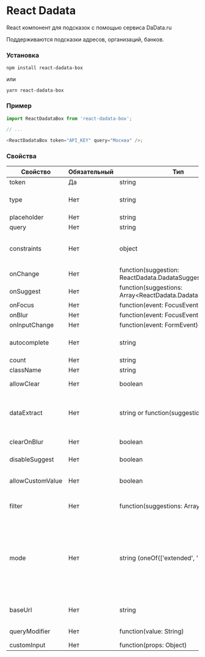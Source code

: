 # React Dadata

React компонент для подсказок с помощью сервиса DaData.ru

Поддерживаются подсказки адресов, организаций, банков.

### Установка

```
npm install react-dadata-box
```

или

```
yarn react-dadata-box
```

### Пример

```javascript
import ReactDadataBox from 'react-dadata-box';

// ...

<ReactDadataBox token="API_KEY" query="Москва" />;
```

### Свойства

| Свойство         | Обязательный | Тип                                                        | Описание                                                                                                                                                                                                                                                                                                                                                                                                             |
| ---------------- | ------------ | ---------------------------------------------------------- | -------------------------------------------------------------------------------------------------------------------------------------------------------------------------------------------------------------------------------------------------------------------------------------------------------------------------------------------------------------------------------------------------------------------- |
| token            | Да           | string                                                     | Авторизационный токен DaData.ru                                                                                                                                                                                                                                                                                                                                                                                      |
| type             | Нет          | string                                                     | Тип данных, которые необходимо запросить: адрес(address), организация(party) или банк(bank), почта(email), фио(fio)                                                                                                                                                                                                                                                                                                  |
| placeholder      | Нет          | string                                                     | Текст placeholder                                                                                                                                                                                                                                                                                                                                                                                                    |
| query            | Нет          | string                                                     | Начальное значение поля ввода                                                                                                                                                                                                                                                                                                                                                                                        |
| constraints      | Нет          | object                                                     | Объект, который может содержать locations, from_bound, to_bound. См. https://confluence.hflabs.ru/pages/viewpage.action?pageId=204669108                                                                                                                                                                                                                                                                             |  |
| onChange         | Нет          | function(suggestion: ReactDadata.DadataSuggestion)         | Функция, вызываемая при выборе подсказки                                                                                                                                                                                                                                                                                                                                                                             |
| onSuggest        | Нет          | function(suggestions: Array<ReactDadata.DadataSuggestion>) | Функция, вызываемая при выборе получении подсказок                                                                                                                                                                                                                                                                                                                                                                   |
| onFocus          | Нет          | function(event: FocusEvent)                                | Функция, вызываемая при фокусе                                                                                                                                                                                                                                                                                                                                                                                       |
| onBlur           | Нет          | function(event: FocusEvent)                                | Функция, вызываемая при blur                                                                                                                                                                                                                                                                                                                                                                                         |
| onInputChange    | Нет          | function(event: FormEvent)                                 | Функция, вызываемая при печатании в поле input                                                                                                                                                                                                                                                                                                                                                                       |
| autocomplete     | Нет          | string                                                     | Параметр описывающий автозаполнение поля, например street-address, если не задан, будет установлен как off                                                                                                                                                                                                                                                                                                           |
| count            | Нет          | string                                                     | Кол-во возвращаемых записей, по умолчанию 10                                                                                                                                                                                                                                                                                                                                                                         |
| className        | Нет          | string                                                     | Дополнительный класс стилей                                                                                                                                                                                                                                                                                                                                                                                          |
| allowClear       | Нет          | boolean                                                    | Показывать иконку для очищения текущего значения, по-умолчанию false                                                                                                                                                                                                                                                                                                                                                 |
| dataExtract      | Нет          | string or function(suggestion: Object)                     | Вернуть в качестве параметра `value` в ответе определенное поле из ReactDadata.DadataSuggestion.data. В параметрах - имя поля из data или функция принимающая data из ответа dadata в качестве параметра                                                                                                                                                                                                             |
| clearOnBlur      | Нет          | boolean                                                    | Очищать поле при потере фокуса, в случае если не выбрали вариант. По-умолчачнию `false`                                                                                                                                                                                                                                                                                                                              |
| disableSuggest   | Нет          | boolean                                                    | Отключит подсказки, чтобы поле работало как простой input                                                                                                                                                                                                                                                                                                                                                            |
| allowCustomValue | Нет          | boolean                                                    | Разрешить пользовательский ввод в поле. Если `true`, то контрол может работать как простой input.                                                                                                                                                                                                                                                                                                                    |
| filter           | Нет          | function(suggestions: Array)                               | Callback принимающий массив результатов и фильтрующий их по правилам описанным в самой коллбек-функции                                                                                                                                                                                                                                                                                                               |
| mode             | Нет          | string (oneOf(['extended', ''])                            | Если установлено значение `extended`, то после выбора подсказки будет произведен второй запрос на метод findById https://confluence.hflabs.ru/pages/viewpage.action?pageId=568918058 для уточнения запроса и выбора дополнительных данных (например, список всех ОКВЭД организации или гео-данных адреса). Для использования `extended` режима запроса обычно нужен тариф не менее "Расширенный" или "Максимальный". |
| baseUrl          | Нет          | string                                                     | По-умолчанию `https://suggestions.dadata.ru`. Использовать если нужно проксировать запросы через свой сервис.                                                                                                                                                                                                                                                                                                        |
| queryModifier    | Нет          | function(value: String)                                    | Функция модифицирующая и возвращающая новый запрос (например смена регистра)                                                                                                                                                                                                                                                                                                                                         |
| customInput      | Нет          | function(props: Object)                                    | Компонент Input взамен нативному input                                                                                                                                                                                                                                                                                                                                                                               |
